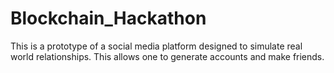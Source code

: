 # Blockchain_Hackathon

This is a prototype of a social media platform designed to simulate real world relationships. This allows one to generate accounts and make friends.

